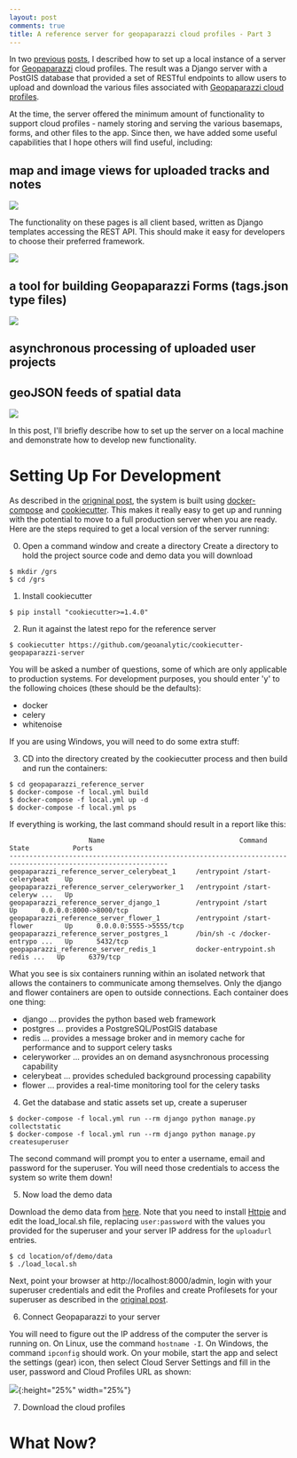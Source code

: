 ```yaml
---
layout: post
comments: true
title: A reference server for geopaparazzi cloud profiles - Part 3
---
```


In two [previous](https://geoanalytic.github.io/a-reference-server-for-geopaparazzi-cloud-profiles/) [posts](https://geoanalytic.github.io/a-reference-server-for-geopaparazzi-cloud-profiles-part-2/), I described how to set up a local instance of a server for [Geopaparazzi](https://github.com/geopaparazzi/geopaparazzi) cloud profiles.  The result was a Django server with a PostGIS database that provided a set of RESTful endpoints to allow users to upload and download the various files associated with [Geopaparazzi cloud profiles](http://geopaparazzi.github.io/geopaparazzi/#_geopaparazzi_cloud_server).      

At the time, the server offered the minimum amount of functionality to support cloud profiles - namely storing and serving the various basemaps, forms, and other files to the app.  Since then, we have added some useful capabilities that I hope others will find useful, including:    

## map and image views for uploaded tracks and notes     

![](../images/post7/trackview.png)     

The functionality on these pages is all client based, written as Django templates accessing the REST API.  This should make it easy for developers to choose their preferred framework.   

![](../images/post7/notesview.png)    

## a tool for building Geopaparazzi Forms (tags.json type files)    

![](../images/post7/formbuilder.png)    

## asynchronous processing of uploaded user projects    

## geoJSON feeds of spatial data    

![](../images/post7/qgis_geojson.png)    

In this post, I'll briefly describe how to set up the server on a local machine and demonstrate how to develop new functionality.   

# Setting Up For Development    

As described in the [origninal post](https://geoanalytic.github.io/a-reference-server-for-geopaparazzi-cloud-profiles/), the system is built using [docker-compose](https://docs.docker.com/compose/) and [cookiecutter](https://cookiecutter.readthedocs.io/en/latest/).  This makes it really easy to get up and running with the potential to move to a full production server when you are ready.  Here are the steps required to get a local version of the server running:    

0.  Open a command window and create a directory
Create a directory to hold the project source code and demo data you will download

```
$ mkdir /grs
$ cd /grs
```

1.  Install cookiecutter    

```
$ pip install "cookiecutter>=1.4.0"
```

2.  Run it against the latest repo for the reference server     

```
$ cookiecutter https://github.com/geoanalytic/cookiecutter-geopaparazzi-server
```

You will be asked a number of questions, some of which are only applicable to production systems.  For development purposes, you should enter 'y' to the following choices (these should be the defaults):    

* docker    
* celery    
* whitenoise    

If you are using Windows, you will need to do some extra stuff:    


3) CD into the directory created by the cookiecutter process and then build and run the containers:    

```
$ cd geopaparazzi_reference_server
$ docker-compose -f local.yml build
$ docker-compose -f local.yml up -d
$ docker-compose -f local.yml ps
```

If everything is working, the last command should result in a report like this:    

```
                    Name                                  Command               State           Ports         
--------------------------------------------------------------------------------------------------------------
geopaparazzi_reference_server_celerybeat_1     /entrypoint /start-celerybeat    Up                            
geopaparazzi_reference_server_celeryworker_1   /entrypoint /start-celeryw ...   Up                            
geopaparazzi_reference_server_django_1         /entrypoint /start               Up      0.0.0.0:8000->8000/tcp
geopaparazzi_reference_server_flower_1         /entrypoint /start-flower        Up      0.0.0.0:5555->5555/tcp
geopaparazzi_reference_server_postgres_1       /bin/sh -c /docker-entrypo ...   Up      5432/tcp              
geopaparazzi_reference_server_redis_1          docker-entrypoint.sh redis ...   Up      6379/tcp  
```

What you see is six containers running within an isolated network that allows the containers to communicate among themselves.  Only the django and flower containers are open to outside connections.  Each container does one thing:   

* django ... provides the python based web framework 
* postgres ... provides a PostgreSQL/PostGIS database   
* redis ... provides a message broker and in memory cache for performance and to support celery tasks    
* celeryworker ... provides an on demand asysnchronous processing capability     
* celerybeat ... provides scheduled background processing capability    
* flower ... provides a real-time monitoring tool for the celery tasks    

4) Get the database and static assets set up, create a superuser        

```
$ docker-compose -f local.yml run --rm django python manage.py collectstatic    
$ docker-compose -f local.yml run --rm django python manage.py createsuperuser    
```

The second command will prompt you to enter a username, email and password for the superuser.  You will need those credentials to access the system so write them down!    


5)  Now load the demo data     

Download the demo data from [here](https://drive.google.com/open?id=12HwGhqdFNvZwS5Y6iO1dC81HWZQbsPnu).  Note that you need to install [Httpie](https://httpie.org/) and edit the load_local.sh file, replacing `user:password` with the values you provided for the superuser and your server IP address for the `uploadurl` entries.     

```
$ cd location/of/demo/data
$ ./load_local.sh
```

Next, point your browser at http://localhost:8000/admin, login with your superuser credentials and edit the Profiles and create Profilesets for your superuser as described in the [original post](https://geoanalytic.github.io/a-reference-server-for-geopaparazzi-cloud-profiles/).    

6)  Connect Geopaparazzi to your server    

 You will need to figure out the IP address of the computer the server is running on.  On Linux, use the command `hostname -I`.  On Windows, the command `ipconfig` should work.  On your mobile, start the app and select the settings (gear) icon, then select Cloud Server Settings and fill in the user, password and Cloud Profiles URL as shown:    

![](../images/post6/cloudprofile-setup.png){:height="25%" width="25%"}   

7)  Download the cloud profiles
# What Now?     


